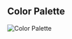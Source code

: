 ## Color Palette
![Color Palette](https://coolors.co/export/png/ffeaee-120309-d2bf55-3c3744-d3c1c3)
